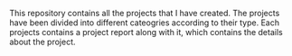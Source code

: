 This repository contains all the projects that I have created. The projects have been divided into different cateogries according to their type.
Each projects contains a project report along with it, which contains the details about the project.

